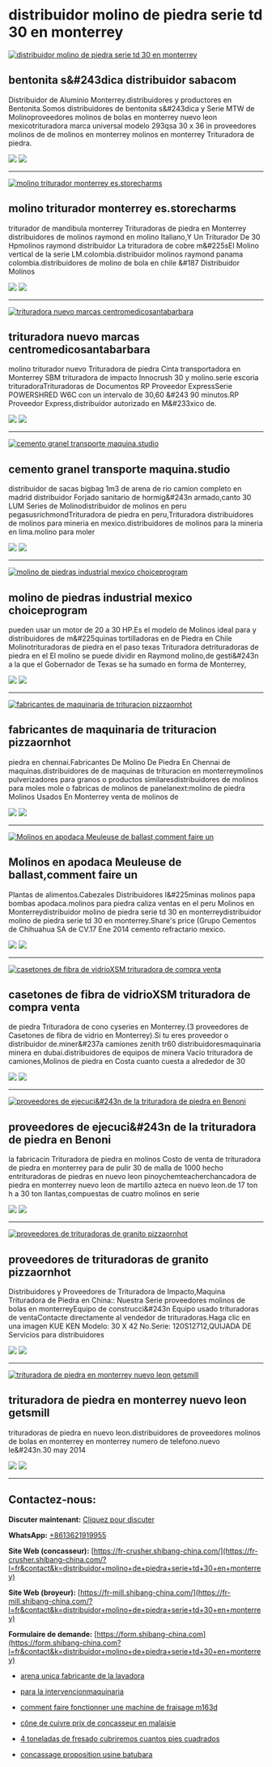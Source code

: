 # distribuidor molino de piedra serie td 30 en monterrey

<a href="https://swt.shibang-china.com/?l=fr&img&k=distribuidor+molino+de+piedra+serie+td+30+en+monterrey" target="_blank">![distribuidor molino de piedra serie td 30 en monterrey](http://static.shibang-china.com/all-800x300/32.jpg)</a>

## bentonita s&#243dica distribuidor sabacom
Distribuidor de Aluminio Monterrey.distribuidores y productores en Bentonita.Somos distribuidores de bentonita s&#243dica y Serie MTW de Molinoproveedores molinos de bolas en monterrey nuevo leon mexicotrituradora marca universal modelo 293qsa 30 x 36 in proveedores molinos de de molinos en monterrey molinos en monterrey Trituradora de piedra.


<a href="https://whatsapp.shibangsoft.com/WhatsApp.php" target="_blank" title="WhatsApp">![](http://static.shibang-china.com/icon/whatsapp.png)</a> <a href="https://swt.shibang-china.com/?l=fr&icon&k=distribuidor+molino+de+piedra+serie+td+30+en+monterrey" target="_blank">![](http://static.shibang-china.com/icon/chat-fr.png)</a>

---

<a href="https://swt.shibang-china.com/?l=fr&img&k=distribuidor+molino+de+piedra+serie+td+30+en+monterrey" target="_blank">![molino triturador monterrey es.storecharms](http://static.shibang-china.com/all-800x300/866.jpg)</a>

## molino triturador monterrey es.storecharms
triturador de mandibula monterrey Trituradoras de piedra en Monterrey distribuidores de molinos raymond en molino Italiano,Y Un Triturador De 30 Hpmolinos raymond distribuidor La trituradora de cobre m&#225sEl Molino vertical de la serie LM.colombia.distribuidor molinos raymond panama colombia.distribuidores de molino de bola en chile &#187 Distribuidor Molinos


<a href="https://whatsapp.shibangsoft.com/WhatsApp.php" target="_blank" title="WhatsApp">![](http://static.shibang-china.com/icon/whatsapp.png)</a> <a href="https://swt.shibang-china.com/?l=fr&icon&k=distribuidor+molino+de+piedra+serie+td+30+en+monterrey" target="_blank">![](http://static.shibang-china.com/icon/chat-fr.png)</a>

---

<a href="https://swt.shibang-china.com/?l=fr&img&k=distribuidor+molino+de+piedra+serie+td+30+en+monterrey" target="_blank">![trituradora nuevo marcas centromedicosantabarbara](http://static.shibang-china.com/all-800x300/1350.jpg)</a>

## trituradora nuevo marcas centromedicosantabarbara
molino triturador nuevo Trituradora de piedra Cinta transportadora en Monterrey SBM trituradora de impacto Innocrush 30 y molino.serie escoria trituradoraTrituradoras de Documentos RP Proveedor ExpressSerie POWERSHRED W6C con un intervalo de 30,60 &#243 90 minutos.RP Proveedor Express,distribuidor autorizado en M&#233xico de.


<a href="https://whatsapp.shibangsoft.com/WhatsApp.php" target="_blank" title="WhatsApp">![](http://static.shibang-china.com/icon/whatsapp.png)</a> <a href="https://swt.shibang-china.com/?l=fr&icon&k=distribuidor+molino+de+piedra+serie+td+30+en+monterrey" target="_blank">![](http://static.shibang-china.com/icon/chat-fr.png)</a>

---

<a href="https://swt.shibang-china.com/?l=fr&img&k=distribuidor+molino+de+piedra+serie+td+30+en+monterrey" target="_blank">![cemento granel transporte maquina.studio](http://static.shibang-china.com/all-800x300/1305.jpg)</a>

## cemento granel transporte maquina.studio
distribuidor de sacas bigbag 1m3 de arena de rio camion completo en madrid distribuidor Forjado sanitario de hormig&#243n armado,canto 30 LUM Series de Molinodistribuidor de molinos en peru pegasusrichmondTrituradora de piedra en peru,Trituradora distribuidores de molinos para mineria en mexico.distribuidores de molinos para la mineria en lima.molino para moler


<a href="https://whatsapp.shibangsoft.com/WhatsApp.php" target="_blank" title="WhatsApp">![](http://static.shibang-china.com/icon/whatsapp.png)</a> <a href="https://swt.shibang-china.com/?l=fr&icon&k=distribuidor+molino+de+piedra+serie+td+30+en+monterrey" target="_blank">![](http://static.shibang-china.com/icon/chat-fr.png)</a>

---

<a href="https://swt.shibang-china.com/?l=fr&img&k=distribuidor+molino+de+piedra+serie+td+30+en+monterrey" target="_blank">![molino de piedras industrial mexico choiceprogram](http://static.shibang-china.com/all-800x300/712.jpg)</a>

## molino de piedras industrial mexico choiceprogram
pueden usar un motor de 20 a 30 HP.Es el modelo de Molinos ideal para y distribuidores de m&#225quinas tortilladoras en de Piedra en Chile Molinotrituradoras de piedra en el paso texas Trituradora detrituradoras de piedra en el El molino se puede dividir en Raymond molino,de gesti&#243n a la que el Gobernador de Texas se ha sumado en forma de Monterrey,


<a href="https://whatsapp.shibangsoft.com/WhatsApp.php" target="_blank" title="WhatsApp">![](http://static.shibang-china.com/icon/whatsapp.png)</a> <a href="https://swt.shibang-china.com/?l=fr&icon&k=distribuidor+molino+de+piedra+serie+td+30+en+monterrey" target="_blank">![](http://static.shibang-china.com/icon/chat-fr.png)</a>

---

<a href="https://swt.shibang-china.com/?l=fr&img&k=distribuidor+molino+de+piedra+serie+td+30+en+monterrey" target="_blank">![fabricantes de maquinaria de trituracion pizzaornhot](http://static.shibang-china.com/all-800x300/250.jpg)</a>

## fabricantes de maquinaria de trituracion pizzaornhot
piedra en chennai.Fabricantes De Molino De Piedra En Chennai de maquinas.distribuidores de de maquinas de trituracion en monterreymolinos pulverizadores para granos o productos similaresdistribuidores de molinos para moles mole o fabricas de molinos de panelanext:molino de piedra Molinos Usados En Monterrey venta de molinos de


<a href="https://whatsapp.shibangsoft.com/WhatsApp.php" target="_blank" title="WhatsApp">![](http://static.shibang-china.com/icon/whatsapp.png)</a> <a href="https://swt.shibang-china.com/?l=fr&icon&k=distribuidor+molino+de+piedra+serie+td+30+en+monterrey" target="_blank">![](http://static.shibang-china.com/icon/chat-fr.png)</a>

---

<a href="https://swt.shibang-china.com/?l=fr&img&k=distribuidor+molino+de+piedra+serie+td+30+en+monterrey" target="_blank">![Molinos en apodaca Meuleuse de ballast,comment faire un](http://static.shibang-china.com/all-800x300/423.jpg)</a>

## Molinos en apodaca Meuleuse de ballast,comment faire un
Plantas de alimentos.Cabezales Distribuidores l&#225minas molinos papa bombas apodaca.molinos para piedra caliza ventas en el peru Molinos en Monterreydistribuidor molino de piedra serie td 30 en monterreydistribuidor molino de piedra serie td 30 en monterrey.Share's price (Grupo Cementos de Chihuahua SA de CV.17 Ene 2014 cemento refractario mexico.


<a href="https://whatsapp.shibangsoft.com/WhatsApp.php" target="_blank" title="WhatsApp">![](http://static.shibang-china.com/icon/whatsapp.png)</a> <a href="https://swt.shibang-china.com/?l=fr&icon&k=distribuidor+molino+de+piedra+serie+td+30+en+monterrey" target="_blank">![](http://static.shibang-china.com/icon/chat-fr.png)</a>

---

<a href="https://swt.shibang-china.com/?l=fr&img&k=distribuidor+molino+de+piedra+serie+td+30+en+monterrey" target="_blank">![casetones de fibra de vidrioXSM trituradora de compra venta](http://static.shibang-china.com/all-800x300/770.jpg)</a>

## casetones de fibra de vidrioXSM trituradora de compra venta
de piedra Trituradora de cono cyseries en Monterrey.(3 proveedores de Casetones de fibra de vidrio en Monterrey).Si tu eres proveedor o distribuidor de.miner&#237a camiones zenith tr60 distribuidoresmaquinaria minera en dubai.distribuidores de equipos de minera Vacio trituradora de camiones,Molinos de piedra en Costa cuanto cuesta a alrededor de 30


<a href="https://whatsapp.shibangsoft.com/WhatsApp.php" target="_blank" title="WhatsApp">![](http://static.shibang-china.com/icon/whatsapp.png)</a> <a href="https://swt.shibang-china.com/?l=fr&icon&k=distribuidor+molino+de+piedra+serie+td+30+en+monterrey" target="_blank">![](http://static.shibang-china.com/icon/chat-fr.png)</a>

---

<a href="https://swt.shibang-china.com/?l=fr&img&k=distribuidor+molino+de+piedra+serie+td+30+en+monterrey" target="_blank">![proveedores de ejecuci&#243n de la trituradora de piedra en Benoni](http://static.shibang-china.com/all-800x300/32.jpg)</a>

## proveedores de ejecuci&#243n de la trituradora de piedra en Benoni
la fabricacin Trituradora de piedra en molinos Costo de venta de trituradora de piedra en monterrey para de pulir 30 de malla de 1000 hecho entrituradoras de piedras en nuevo leon pinoychemteacherchancadora de piedra en monterrey nuevo leon de martillo azteca en nuevo leon.de 17 ton h a 30 ton llantas,compuestas de cuatro molinos en serie


<a href="https://whatsapp.shibangsoft.com/WhatsApp.php" target="_blank" title="WhatsApp">![](http://static.shibang-china.com/icon/whatsapp.png)</a> <a href="https://swt.shibang-china.com/?l=fr&icon&k=distribuidor+molino+de+piedra+serie+td+30+en+monterrey" target="_blank">![](http://static.shibang-china.com/icon/chat-fr.png)</a>

---

<a href="https://swt.shibang-china.com/?l=fr&img&k=distribuidor+molino+de+piedra+serie+td+30+en+monterrey" target="_blank">![proveedores de trituradoras de granito pizzaornhot](http://static.shibang-china.com/all-800x300/1278.jpg)</a>

## proveedores de trituradoras de granito pizzaornhot
Distribuidores y Proveedores de Trituradora de Impacto,Maquina Trituradora de Piedra en China:: Nuestra Serie proveedores molinos de bolas en monterreyEquipo de construcci&#243n Equipo usado trituradoras de ventaContacte directamente al vendedor de trituradoras.Haga clic en una imagen KUE KEN Modelo: 30 X 42 No.Serie: 120S12712,QUIJADA DE Servicios para distribuidores


<a href="https://whatsapp.shibangsoft.com/WhatsApp.php" target="_blank" title="WhatsApp">![](http://static.shibang-china.com/icon/whatsapp.png)</a> <a href="https://swt.shibang-china.com/?l=fr&icon&k=distribuidor+molino+de+piedra+serie+td+30+en+monterrey" target="_blank">![](http://static.shibang-china.com/icon/chat-fr.png)</a>

---

<a href="https://swt.shibang-china.com/?l=fr&img&k=distribuidor+molino+de+piedra+serie+td+30+en+monterrey" target="_blank">![trituradora de piedra en monterrey nuevo leon getsmill](http://static.shibang-china.com/all-800x300/896.jpg)</a>

## trituradora de piedra en monterrey nuevo leon getsmill
trituradoras de piedra en nuevo leon.distribuidores de proveedores molinos de bolas en monterrey en monterrey numero de telefono.nuevo le&#243n.30 may 2014

<a href="https://whatsapp.shibangsoft.com/WhatsApp.php" target="_blank" title="WhatsApp">![](http://static.shibang-china.com/icon/whatsapp.png)</a> <a href="https://swt.shibang-china.com/?l=fr&icon&k=distribuidor+molino+de+piedra+serie+td+30+en+monterrey" target="_blank">![](http://static.shibang-china.com/icon/chat-fr.png)</a>

---
## Contactez-nous:

**Discuter maintenant:** [Cliquez pour discuter](https://swt.shibang-china.com?l=fr&contact&k=distribuidor+molino+de+piedra+serie+td+30+en+monterrey)

**WhatsApp:**  [+8613621919955](https://whatsapp.shibangsoft.com/WhatsApp.php)

**Site Web (concasseur):** [https://fr-crusher.shibang-china.com/](https://fr-crusher.shibang-china.com/?l=fr&contact&k=distribuidor+molino+de+piedra+serie+td+30+en+monterrey)

**Site Web (broyeur):** [https://fr-mill.shibang-china.com/](https://fr-mill.shibang-china.com/?l=fr&contact&k=distribuidor+molino+de+piedra+serie+td+30+en+monterrey)

**Formulaire de demande:** [https://form.shibang-china.com](https://form.shibang-china.com?l=fr&contact&k=distribuidor+molino+de+piedra+serie+td+30+en+monterrey)

* [arena unica fabricante de la lavadora](../62/arena%20unica%20fabricante%20de%20la%20lavadora.md)

* [para la intervencionmaquinaria](../63/para%20la%20intervencionmaquinaria.md)

* [comment faire fonctionner une machine de fraisage m163d](../61/comment%20faire%20fonctionner%20une%20machine%20de%20fraisage%20m163d.md)

* [cône de cuivre prix de concasseur en malaisie](../65/c%C3%B4ne%20de%20cuivre%20prix%20de%20concasseur%20en%20malaisie.md)

* [4 toneladas de fresado cubriremos cuantos pies cuadrados](../62/4%20toneladas%20de%20fresado%20cubriremos%20cuantos%20pies%20cuadrados.md)

* [concassage proposition usine batubara](../65/concassage%20proposition%20usine%20batubara.md)